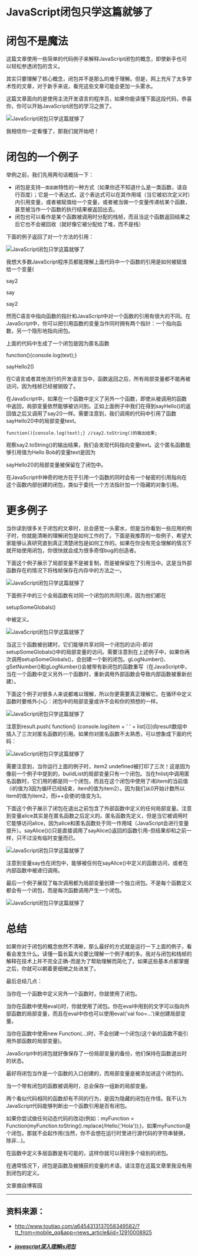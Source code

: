 # JavaScript闭包只学这篇就够了

# 闭包不是魔法

这篇文章使用一些简单的代码例子来解释JavaScript闭包的概念，即使新手也可以轻松参透闭包的含义。

其实只要理解了核心概念，闭包并不是那么的难于理解。但是，网上充斥了太多学术性的文章，对于新手来说，看完这些文章可能会更加一头雾水。

这篇文章面向的是使用主流开发语言的程序员，如果你能读懂下面这段代码，恭喜你，你可以开始JavaScript闭包的学习之旅了。

![JavaScript闭包只学这篇就够了](http://p1.pstatp.com/large/320f00034c40d2d9a8da)

我相信你一定看懂了，那我们就开始吧！

# 闭包的一个例子

举例之前，我们先用两句话概括一下：

- 闭包是支持`一类函数`特性的一种方式（如果你还不知道什么是一类函数，请自行百度）；它是一个表达式，这个表达式可以在其作用域（当它被初次定义时）内引用变量，或者被赋值给一个变量，或者被当做一个变量传递给某个函数，甚至被当作一个函数的执行结果被返回出去。
- 闭包也可以看作是某个函数被调用时分配的栈帧，而且当这个函数返回结果之后它也不会被回收（就好像它被分配给了堆，而不是栈）

下面的例子返回了对一个方法的引用：

![JavaScript闭包只学这篇就够了](http://p3.pstatp.com/large/320f00034c9f7b9615c6)

我想大多数JavaScript程序员都能理解上面代码中一个函数的引用是如何被赋值给一个变量(

say2

say

say2

然而C语言中指向函数的指针和JavaScript中对一个函数的引用有很大的不同。在JavaScript中，你可以把引用函数的变量当作同时拥有两个指针：一个指向函数，另一个隐形地指向闭包。

上面的代码中生成了一个闭包是因为匿名函数

function(){console.log(text);}

sayHello2()

在C语言或者其他流行的开发语言当中，函数返回之后，所有局部变量都不能再被访问，因为栈帧已经被销毁了。

在JavaScript中，如果在一个函数中定义了另外一个函数，即使从被调用的函数中返回，局部变量依然能够被访问到。正如上面例子中我们在得到sayHello()的返回值之后又调用了say2()一样。需要注意到，我们调用的代码中引用了函数sayHello2()中的局部变量text。

```
function(){console.log(text);} //say2.toString()的输出结果;
```

观察say2.toString()的输出结果，我们会发现代码指向变量text。这个匿名函数能够引用值为Hello Bob的变量text是因为

sayHello2()的局部变量被保留在了闭包中。

在JavaScript中神奇的地方在于引用一个函数的同时会有一个秘密的引用指向在这个函数内部创建的闭包，类似于委托一个方法指针加一个隐藏的对象引用。

# 更多例子

当你读到很多关于闭包的文章时，总会感觉一头雾水，但是当你看到一些应用的例子时，你就能清晰的理解闭包是如何工作的了。下面是我推荐的一些例子，希望大家能够认真研究直到真正清楚闭包是如何工作的。如果在你没有完全理解的情况下就开始使用闭包，你很快就会成为很多奇怪bug的创造者。

下面这个例子展示了局部变量不是被复制，而是被保留在了引用当中。这是当外部函数存在的情况下将栈帧保存在内存中的方法之一。

![JavaScript闭包只学这篇就够了](http://p3.pstatp.com/large/322900008328a8ae40fb)

下面例子中的三个全局函数有对同一个闭包的共同引用，因为他们都在

setupSomeGlobals()

中被定义。

![JavaScript闭包只学这篇就够了](http://p1.pstatp.com/large/322b0000f7d365607a3e)

当这三个函数被创建时，它们能够共享对同一个闭包的访问-即对setupSomeGlobals()中的局部变量的访问。需要注意到在上述例子中，如果你再次调用setupSomeGlobals()，会创建一个新的闭包。gLogNumber()、gSetNumber()和gLogNumber()会被带有新闭包的函数重写（在JavaScript中，当在一个函数中定义另外一个函数时，重新调用外部函数会导致内部函数被重新创建）。

下面这个例子对很多人来说都难以理解，所以你更需要真正理解它。在循环中定义函数时要格外小心：闭包中的局部变量或许不会和你的预想的一样。

![JavaScript闭包只学这篇就够了](http://p1.pstatp.com/large/320f00034df851c2b2b2)

注意到result.push( function() {console.log(item + ' ' + list[i])}向result数组中插入了三次对匿名函数的引用。如果你对匿名函数不太熟悉，可以想象成下面的代码：

![JavaScript闭包只学这篇就够了](http://p3.pstatp.com/large/321200013c7dec1100b0)

需要注意到，当你运行上面的例子时，item2 undefined被打印了三次！这是因为像前一个例子中提到的，buildList的局部变量只有一个闭包。当在fnlist[j]()中调用匿名函数时，它们用的都是同一个闭包，而且在这个闭包中使用了i和item的当前值（i的值为3因为循环已经结束，item的值为item2）。因为我们从0开始计数所以item的值为item2，而i++会使i的值变为3。

下面这个例子展示了闭包在退出之前包含了外部函数中定义的任何局部变量。注意到变量alice其实是在匿名函数之后定义的。匿名函数先定义，但是当它被调用时它能够访问alice，因为alice和匿名函数处于同一作用域（JavaScript会进行变量提升）。sayAlice()()只是直接调用了sayAlice()返回的函数引用-但结果却和之前一样，只不过没有临时变量而已。

![JavaScript闭包只学这篇就够了](http://p1.pstatp.com/large/320a00028db559c14a94)

注意到变量say也在闭包中，能够被任何在sayAlice()中定义的函数访问，或者在内部函数中被递归调用。

最后一个例子展现了每次调用都为局部变量创建一个独立闭包。不是每个函数定义都会有一个闭包，而是每次函数调用产生一个闭包。

![JavaScript闭包只学这篇就够了](http://p3.pstatp.com/large/322b0000fa126fe2e3c6)

# 总结

如果你对于闭包的概念依然不清晰，那么最好的方式就是运行一下上面的例子，看看会发生什么。读懂一篇长篇大论要比理解一个例子难的多。我对与闭包和栈帧的解释在技术上并不完全正确-而是为了帮助理解而简化了。如果这些基本点都掌握之后，你就可以朝着更细微之处进发了。

最后总结几点：

当你在一个函数中定义另外一个函数时，你就使用了闭包。

当你在函数中使用eval()时，你就使用了闭包。你在eval中用到的文字可以指向外部函数的局部变量，而且在eval中你也可以使用eval('val foo=...')来创建局部变量。

当你在函数中使用new Function(...)时，不会创建一个闭包(这个新的函数不能引用外部函数的局部变量)。

JavaScript中的闭包就好像保存了一份局部变量的备份，他们保持在函数退出时的状态。

最好将闭包当作是一个函数的入口创建的，而局部变量是被添加进这个闭包的。

当一个带有闭包的函数被调用时，总会保存一组新的局部变量。

两个看似代码相同的函数却有不同的行为，是因为隐藏的闭包在作怪。我不认为JavaScript代码能够判断出一个函数引用是否有闭包。

如果你尝试做任何动态代码的改动(例如：myFunction = Function(myFunction.toString().replace(/Hello/,'Hola'));)，如果myFunction是个闭包，那就不会起作用(当然，你不会想在运行时里进行源代码的字符串替换，除非...)。

在函数中定义多层函数是有可能的，这样你就可以得到多个级别的闭包。

在通常情况下，闭包是函数及被捕获的变量的术语，请注意在这篇文章里我没有用到闭包的定义。

文章摘自博客园

----

## 资料来源：

- http://www.toutiao.com/a6454313137058349582/?tt_from=mobile_qq&app=news_article&iid=12910008925

- ##### [javascript深入理解js闭包](http://www.jb51.net/article/24101.htm)